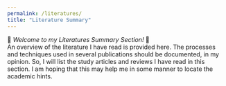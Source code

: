```yaml
---
permalink: /literatures/
title: "Literature Summary"
---
```


🔖 *Welcome to my Literatures Summary Section!* 🔖<br/>
An overview of the literature I have read is provided here. The processes and techniques used in several publications should be documented, in my opinion. So, I will list the study articles and reviews I have read in this section. I am hoping that this may help me in some manner to locate the academic hints. 
